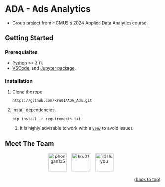 <a name="readme-top"></a>

# ADA - Ads Analytics

-   Group project from HCMUS's 2024 Applied Data Analytics course.

## Getting Started

### Prerequisites

-   [Python](https://www.python.org/downloads/) >= 3.11.
-   [VSCode](https://code.visualstudio.com/), and [Jupyter package](https://pypi.org/project/jupyter/).

### Installation

1. Clone the repo.

    ```console
    https://github.com/kru01/ADA_Ads.git
    ```

1. Install dependencies.

    ```python
    pip install -r requirements.txt
    ```

    1. It is highly advisable to work with a [`venv`](https://docs.python.org/3/library/venv.html) to avoid issues.

## Meet The Team

<div align="center">
  <a href="https://github.com/phongan1x5"><img alt="phongan1x5" src="https://github.com/phongan1x5.png" width="60px" height="auto"></a>&nbsp;&nbsp;&nbsp;
  <a href="https://github.com/kru01"><img alt="kru01" src="https://github.com/kru01.png" width="60px" height="auto"></a>&nbsp;&nbsp;&nbsp;
  <a href="https://github.com/TGHuybu"><img alt="TGHuybu" src="https://github.com/TGHuybu.png" width="60px" height="auto"></a>&nbsp;&nbsp;&nbsp;
</div>

<p align="right">(<a href="#readme-top">back to top</a>)</p>
